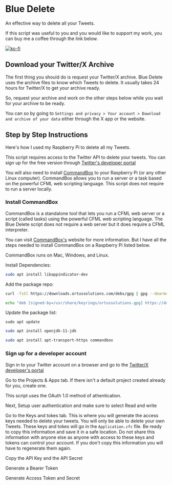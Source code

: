 # Blue Delete

An effective way to delete all your Tweets.

If this script was useful to you and you would like to support my work, you can buy me a coffee through the link below.

[![ko-fi](https://ko-fi.com/img/githubbutton_sm.svg)](https://ko-fi.com/J3J6BINRX)

## Download your Twitter/X Archive

The first thing you should do is request your Twitter/X archive. Blue Delete uses the archive files to know which Tweets to delete. It usually takes 24 hours for Twitter/X to get your archive ready.

So, request your archive and work on the other steps below while you wait for your archive to be ready.

You can so by going to ```Settings and privacy > Your account > Download and archive of your data``` either through the X app or the website.

## Step by Step Instructions

Here's how I used my Raspberry Pi to delete all my Tweets.

This script requires access to the Twitter API to delete your tweets. You can sign up for the free version through [Twitter's developer portal](https://developer.x.com)

You will also need to install [CommandBox](https://commandbox.ortusbooks.com/setup/installation) to your Raspberry Pi (or any other Linux computer). CommandBox allows you to run a server or a task based on the powerful CFML web scripting language. This script does not require to run a server locally.

### Install CommandBox
CommandBox is a standalone tool that lets you run a CFML web server or a script (called tasks) using the powerful CFML web scripting language. The Blue Delete script does not require a web server but it does require a CFML interpreter.

You can visit [CommandBox's](https://commandbox.ortusbooks.com/setup/installation) website for more information. But I have all the steps needed to install CommandBox on a Raspberry Pi listed below.

CommandBox runs on Mac, Windows, and Linux.

Install Dependencies:

```bash
sudo apt install libappindicator-dev
```

Add the package repo:
```bash
curl -fsSl https://downloads.ortussolutions.com/debs/gpg | gpg --dearmor | sudo tee /usr/share/keyrings/ortussolutions.gpg > /dev/null
```
```bash
echo "deb [signed-by=/usr/share/keyrings/ortussolutions.gpg] https://downloads.ortussolutions.com/debs/noarch /" | sudo tee /etc/apt/sources.list.d/commandbox.list
```
Update the package list:
```nash
sudo apt update
```
```bash
sudo apt install openjdk-11-jdk
```
```bash
sudo apt install apt-transport-https commandbox
```

### Sign up for a developer account

Sign in to your Twitter account on a browser and go to the [Twitter/X developer's portal](https://developer.x.com)

Go to the Projects & Apps tab. If there isn't a default project created already for you, create one.

This script uses the OAuth 1.0 method of athentication. 

Next, Setup user authentication and make sure to select Read and write

Go to the Keys and tokes tab. This is where you will generate the access keys needed to delete your tweets. You will only be able to delete your own Tweets.
These keys and tokes will go in the ```Application.cfc``` file. Be ready to copy this information and save it in a safe location. Do not share this information with anyone else as anyone with access to these keys and tokens can control your account. If you don't copy this information you will have to regenerate them again.

Copy the API Key and the API Secret

Generate a Bearer Token

Generate Access Token and Secret